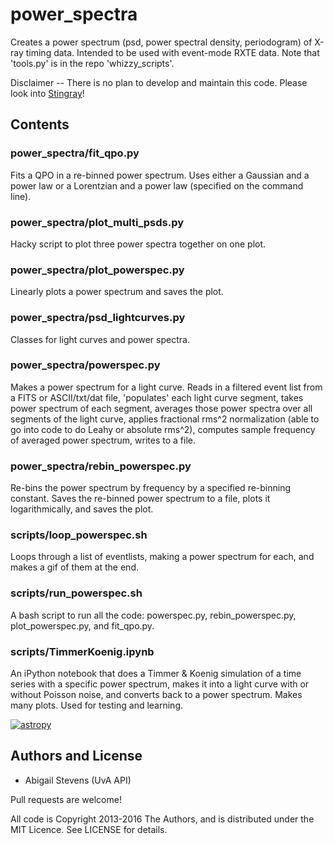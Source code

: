 # power_spectra

Creates a power spectrum (psd, power spectral density, periodogram) of X-ray 
timing data. Intended to be used with event-mode RXTE data.
Note that 'tools.py' is in the repo 'whizzy_scripts'.

Disclaimer -- There is no plan to develop and maintain this code. Please look 
into [Stingray](https://github.com/StingraySoftware)!


## Contents

### power_spectra/fit_qpo.py
Fits a QPO in a re-binned power spectrum. Uses either a Gaussian and a power law
or a Lorentzian and a power law (specified on the command line). 

### power_spectra/plot_multi_psds.py
Hacky script to plot three power spectra together on one plot.

### power_spectra/plot_powerspec.py
Linearly plots a power spectrum and saves the plot.

### power_spectra/psd_lightcurves.py
Classes for light curves and power spectra.

### power_spectra/powerspec.py
Makes a power spectrum for a light curve. Reads in a filtered event list from a
FITS or ASCII/txt/dat file, 'populates' each light curve segment, takes power 
spectrum of each segment, averages those power spectra over all segments of the
light curve, applies fractional rms^2 normalization (able to go into code to do
Leahy or absolute rms^2), computes sample frequency of averaged power spectrum, 
writes to a file.

### power_spectra/rebin_powerspec.py
Re-bins the power spectrum by frequency by a specified re-binning constant. 
Saves the re-binned power spectrum to a file, plots it logarithmically, and 
saves the plot.

### scripts/loop_powerspec.sh
Loops through a list of eventlists, making a power spectrum for each, and makes
a gif of them at the end.

### scripts/run_powerspec.sh
A bash script to run all the code: powerspec.py, rebin_powerspec.py, 
plot_powerspec.py, and fit_qpo.py.

### scripts/TimmerKoenig.ipynb
An iPython notebook that does a Timmer & Koenig simulation of a time series with
a specific power spectrum, makes it into a light curve with or without Poisson
noise, and converts back to a power spectrum. Makes many plots. Used for testing
and learning.

 [![astropy](http://img.shields.io/badge/powered%20by-AstroPy-orange.svg?style=flat)](http://www.astropy.org/) 
 
## Authors and License
* Abigail Stevens (UvA API)

Pull requests are welcome!

All code is Copyright 2013-2016 The Authors, and is distributed under the MIT 
Licence. See LICENSE for details.


